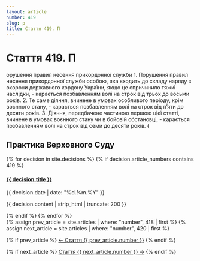 ```yaml
---
layout: article
number: 419
slug: p
title: Стаття 419. П
---
```


# Стаття 419. П

орушення правил несення прикордонної служби 1. Порушення правил несення прикордонної служби особою, яка входить до складу наряду з охорони державного кордону України, якщо це спричинило тяжкі наслідки, - карається позбавленням волі на строк від трьох до восьми років. 2. Те саме діяння, вчинене в умовах особливого періоду, крім воєнного стану, - карається позбавленням волі на строк від п’яти до десяти років. 3. Діяння, передбачене частиною першою цієї статті, вчинене в умовах воєнного стану чи в бойовій обстановці, - карається позбавленням волі на строк від семи до десяти років. {

## Практика Верховного Суду

<div class="decisions-container">
{% for decision in site.decisions %}
  {% if decision.article_numbers contains 419 %}
    <div class="decision-item">
      <h4><a href="{{ decision.url }}">{{ decision.title }}</a></h4>
      <p class="decision-date">{{ decision.date | date: "%d.%m.%Y" }}</p>
      <p class="decision-excerpt">{{ decision.content | strip_html | truncate: 200 }}</p>
    </div>
  {% endif %}
{% endfor %}
</div>

<div class="article-navigation">
  {% assign prev_article = site.articles | where: "number", 418 | first %}
  {% assign next_article = site.articles | where: "number", 420 | first %}
  
  {% if prev_article %}
    <a href="{{ prev_article.url }}" class="prev-article">← Стаття {{ prev_article.number }}</a>
  {% endif %}
  
  {% if next_article %}
    <a href="{{ next_article.url }}" class="next-article">Стаття {{ next_article.number }} →</a>
  {% endif %}
</div>
